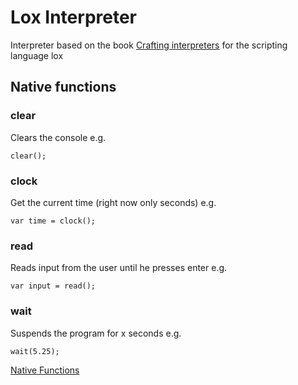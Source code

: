 # Lox Interpreter
Interpreter based on the book [Crafting interpreters](https://craftinginterpreters.com/contents.html) for the scripting language lox
## Native functions
### clear
Clears the console e.g.
```
clear();
```
### clock
Get the current time (right now only seconds) e.g.
```
var time = clock();
```
### read
Reads input from the user until he presses enter e.g.
```
var input = read();
```
### wait
Suspends the program for x seconds e.g. 
```
wait(5.25);
```
[Native Functions](https://github.com/FrederikTobner/Lox/blob/master/ExamplePrograms.md)
